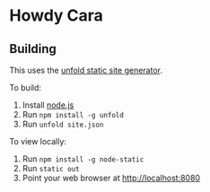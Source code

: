 # Howdy Cara


Building
--------
This uses the [unfold static site generator](https://github.com/ericlathrop/unfold).

To build:
 1. Install [node.js](http://nodejs.org/)
 2. Run `npm install -g unfold`
 3. Run `unfold site.json`

To view locally:
 1. Run `npm install -g node-static`
 2. Run `static out`
 3. Point your web browser at [http://localhost:8080](http://localhost:8080)
